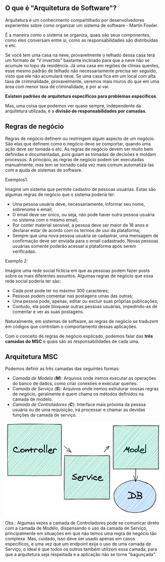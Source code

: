 ## O que é "Arquitetura de Software"?
Arquitetura é um conhecimento compartilhado por desenvolvedores experientes sobre como organizar um sistema de software - Martin Fowler.

É a maneira como o sistema se organiza, quais são seus componentes, como eles conversam entre si, como as responsabilidades são distribuídas e etc.

Se você tem uma casa na neve, provavelmente o telhado dessa casa terá um formato de "V invertido" bastante inclinado para que a neve não se acumule no topo da residência. Já uma casa em regiões de climas quentes, esse mesmo padrão de telhado não necessariamente precisa ser seguido, visto que ele não acumulará neve. Se uma casa fica em um local com alta taxa de criminalidade, provavelmente, veremos mais muros do que em uma área com menor taxa de criminalidade, e por aí vai.

**Existem padrões de arquitetura específicos para problemas específicos**.

Mas, uma coisa que podemos ver quase sempre, independente da arquitetura utilizada, é a **divisão de responsabilidades por camadas**.


## Regras de negócio
Regras de negócio definem ou restringem algum aspecto de um negócio. São elas que definem como o negócio deve se comportar, quando uma ação deve ser tomada e etc. As regras de negócio devem ser muito bem definidas e documentadas, pois guiam as tomadas de decisões e moldam processos. A princípio, as regras de negócio podem ser executadas manualmente, mas tem se tornado cada vez mais comum automatizá-las com a ajuda de sistemas de software.

Exemplos1:

Imagine um sistema que permite cadastro de pessoas usuárias. Estas são algumas regras de negócio que o sistema poderia ter:
- Uma pessoa usuária deve, necessariamente, informar seu nome, sobrenome e email;
- O email deve ser único, ou seja, não pode haver outra pessoa usuária no sistema com o mesmo email;
- Por conter material sensível, a pessoa deve ser maior de 18 anos e declarar estar de acordo com os termos de uso da plataforma;
- Sempre que uma nova pessoa usuária se cadastrar, uma mensagem de confirmação deve ser enviada para o email cadastrado. Novas pessoas usuárias somente poderão acessar a plataforma após serem verificadas.



Exemplo 2:

Imagine uma rede social fictícia em que as pessoas podem fazer posts sobre os mais diferentes assuntos. Algumas regras de negócio que essa rede social poderia ter são:
- Cada post pode ter no máximo 300 caracteres;
- Pessoas podem comentar nas postagens umas das outras;
- Uma pessoa pode, apenas, editar ou excluir suas próprias publicações;
- Contudo, ela pode bloquear outras pessoas usuárias, impedindo-as de comentar e ver as suas postagens.


Naturalmente, em sistemas de software, as regras de negócio se traduzem em códigos que controlam o comportamento dessas aplicações.

Com o conceito de regras de negócio explicado, podemos falar das **três camadas do MSC** e quais são as responsabilidades de cada uma.


## Arquitetura MSC
Podemos definir as três camadas das seguintes formas:
- *Camada de Modelo (**M**)*: Arquivos onde iremos executar as operações do banco de dados, como criar conexões e executar queries.
- *Camada de Serviço (**S**)*: Arquivos onde iremos estruturar nossas regras de negócio, geralmente é quem chama os métodos definidos na camada de modelo.
- *Camada de Controladores (**C**)*: Interface mais próxima da pessoa usuária ou de uma requisição, irá processar e chamar as devidas funções da camada de serviço.

<img src="../img/arquitetura-msc.png">

Obs.: Algumas vezes a camada de Controladores pode se comunicar direto com a camada de Modelo, dispensando o uso da camada de Serviço, principalmente em situações em que não temos uma regra de negócio tão complexa. Mas, cuidado, isso deve ser usado apenas em casos específicos, e uma vez que um endpoint exija o uso de uma camada de Serviço, o ideal é que todos os outros também utilizem essa camada, para que a arquitetura seja respeitada e a aplicação não se torne "bagunçada".
